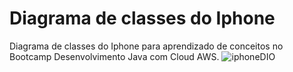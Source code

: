 # Diagrama de classes do Iphone
Diagrama de classes do Iphone para aprendizado de conceitos no Bootcamp Desenvolvimento Java com Cloud AWS.
![iphoneDIO](https://github.com/Lednew87/diagramaIphone/assets/82818263/51367f2e-daa4-48a1-bb8b-2eb0fd7d377d)
